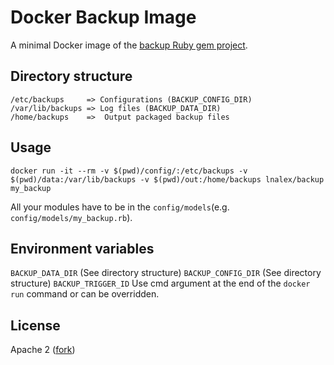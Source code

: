 # Docker Backup Image

A minimal Docker image of the [backup Ruby gem project](https://github.com/backup/backup/).


## Directory structure
    /etc/backups     => Configurations (BACKUP_CONFIG_DIR)
    /var/lib/backups => Log files (BACKUP_DATA_DIR)
    /home/backups    =>  Output packaged backup files

## Usage

`docker run -it --rm -v $(pwd)/config/:/etc/backups -v $(pwd)/data:/var/lib/backups -v $(pwd)/out:/home/backups lnalex/backup my_backup`

All your modules have to be in the `config/models`(e.g. `config/models/my_backup.rb`).

## Environment variables

`BACKUP_DATA_DIR`  (See directory structure)
`BACKUP_CONFIG_DIR` (See directory structure)
`BACKUP_TRIGGER_ID` Use cmd argument at the end of the `docker run` command or can be overridden.

## License

Apache 2 ([fork](https://github.com/tenstartups/backup-service-docker))

